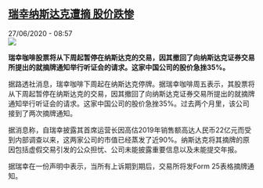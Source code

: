 <!--1593244519000-->
[瑞幸纳斯达克遭摘 股价跌惨](http://www.rfi.fr//cn/%E4%B8%AD%E5%9B%BD/20200627-%E7%91%9E%E5%B9%B8%E7%BA%B3%E6%96%AF%E8%BE%BE%E5%85%8B%E9%81%AD%E6%91%98-%E8%82%A1%E4%BB%B7%E8%B7%8C%E6%83%A8)
------

<div>27/06/2020 - 08:57</div><img src="https://s.rfi.fr/media/display/c58b58e4-9b4e-11ea-ac08-005056a98db9/w:310/p:16x9/rx-2.jpg"><p><strong>瑞幸咖啡股票将从下周起暂停在纳斯达克的交易，因其撤回了向纳斯达克证券交易所提出的就摘牌通知举行听证会的请求。这家中国公司的股价急挫35%。</strong></p><div class="t-content__body u-clearfix"><div class="m-interstitial"></div><p>据路透社消息，瑞幸咖啡下周起在纳斯达克停牌。据瑞幸咖啡周五表示，其股票将从下周起暂停在纳斯达克的交易，因其撤回了向纳斯达克证券交易所提出的就摘牌通知举行听证会的请求。这家中国公司的股价急挫35%。过去两个月里，该公司接到了两次摘牌通知。</p><p>据消息称，自瑞幸披露其首席运营长因高估2019年销售额高达人民币22亿元而受到内部调查以来，这两家公司的市值已经蒸发了近90%。纳斯达克将其摘牌的原因包括虚假交易引发的公众担忧、公司未能披露重要信息以及未能提交年报。</p><p>据瑞幸在一份声明中表示，当所有上诉期到期后，交易所将发Form 25表格摘牌通知。</p><div class="o-self-promo o-self-promo--nl o-self-promo--hidden" data-selfpromo-newsletter></div><div class="o-self-promo o-self-promo--app o-self-promo--hidden" data-selfpromo-app></div></div>
